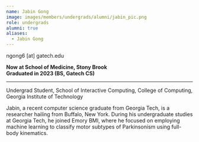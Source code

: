 ```yaml
---
name: Jabin Gong
image: images/members/undergrads/alumni/jabin_pic.png
role: undergrads
alumni: true
aliases:
  - Jabin Gong
---
```


ngong6 [at] gatech.edu

**Now at School of Medicine, Stony Brook** \
**Graduated in 2023 (BS, Gatech CS)**

---

Undergrad Student, School of Interactive Computing, College of Computing, Georgia Institute of Technology

Jabin, a recent computer science graduate from Georgia Tech, is a researcher hailing from Buffalo, New York. During his undergraduate studies at Georgia Tech, he joined Emory BMI, where he focused on employing machine learning to classify motor subtypes of Parkinsonism using full-body kinematics.
